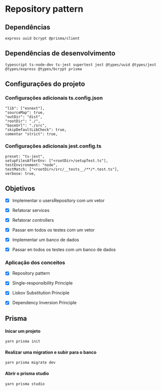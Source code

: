 # Repository pattern


## Dependências 

`express uuid bcrypt @prisma/client`

## Dependências de desenvolvimento 

`typescript ts-node-dev ts-jest supertest jest @types/uuid @types/jest @types/express @types/bcrypt prisma` 


## Configurações do projeto


### Configurações adicionais ts.config.json
```
"lib": ["esnext"],
"sourceMap": true,
"outDir": "dist",
"rootDir": "./", 
"baseUrl": "./src",
"skipDefaultLibCheck": true,
comentar "strict": true,
```

### Configurações adicionais jest.config.ts

```
preset: "ts-jest",
setupFilesAfterEnv: ["<rootDir>/setupTest.ts"],
testEnvironment: "node",
testMatch: ["<rootDir>/src/__tests__/**/*.test.ts"],
verbose: true,
```

## Objetivos

 * [x] Implementar o usersRepository com um vetor
 * [x] Refatorar services
 * [x] Refatorar controllers
 * [x] Passar em todos os testes com um vetor
 * [x] Implementar um banco de dados
 * [x] Passar en todos os testes com um banco de dados


### Aplicação dos conceitos

 * [x] Repository pattern
 * [x] Single-responsibility Principle 
 * [x] Liskov Substitution Principle 
 * [x] Dependency Inversion Principle


## Prisma

#### Inicar um projeto

`yarn prisma init`

#### Realizar uma migration e subir para o banco

`yarn prisma migrate dev`

#### Abrir o prisma studio

`yarn prisma studio`